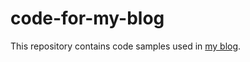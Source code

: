 # code-for-my-blog

This repository contains code samples used in [my blog](randxie.github.io/writing).